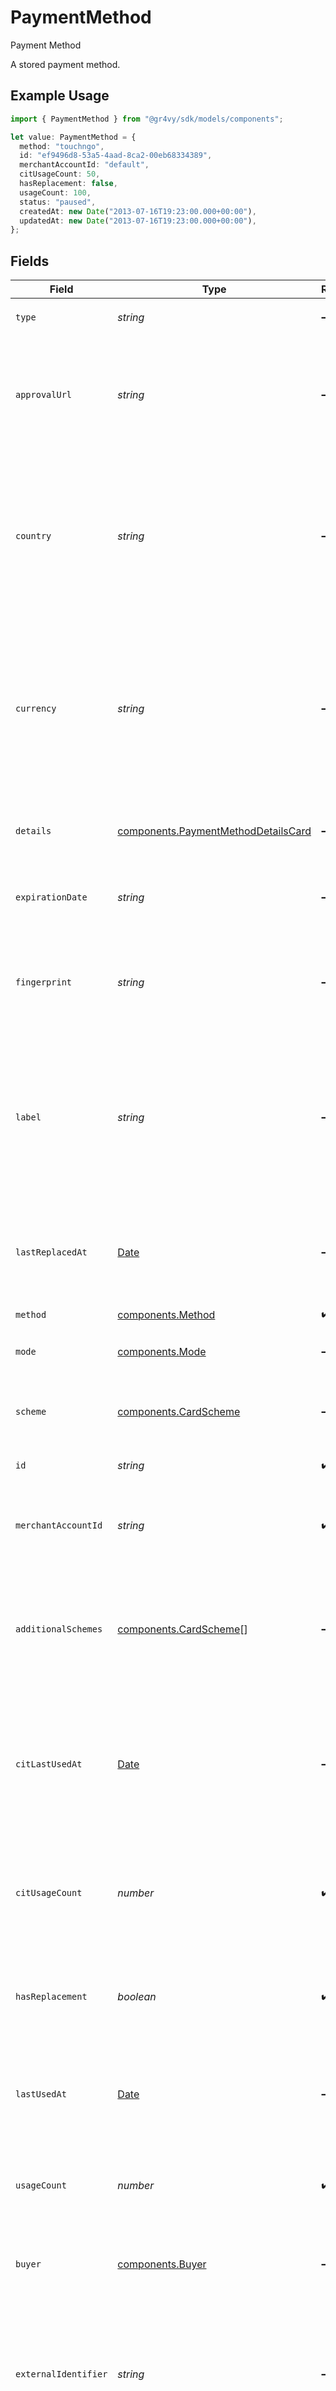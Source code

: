 # PaymentMethod

Payment Method

A stored payment method.

## Example Usage

```typescript
import { PaymentMethod } from "@gr4vy/sdk/models/components";

let value: PaymentMethod = {
  method: "touchngo",
  id: "ef9496d8-53a5-4aad-8ca2-00eb68334389",
  merchantAccountId: "default",
  citUsageCount: 50,
  hasReplacement: false,
  usageCount: 100,
  status: "paused",
  createdAt: new Date("2013-07-16T19:23:00.000+00:00"),
  updatedAt: new Date("2013-07-16T19:23:00.000+00:00"),
};
```

## Fields

| Field                                                                                                                                                 | Type                                                                                                                                                  | Required                                                                                                                                              | Description                                                                                                                                           | Example                                                                                                                                               |
| ----------------------------------------------------------------------------------------------------------------------------------------------------- | ----------------------------------------------------------------------------------------------------------------------------------------------------- | ----------------------------------------------------------------------------------------------------------------------------------------------------- | ----------------------------------------------------------------------------------------------------------------------------------------------------- | ----------------------------------------------------------------------------------------------------------------------------------------------------- |
| `type`                                                                                                                                                | *string*                                                                                                                                              | :heavy_minus_sign:                                                                                                                                    | Always `payment-method`.                                                                                                                              | payment-method                                                                                                                                        |
| `approvalUrl`                                                                                                                                         | *string*                                                                                                                                              | :heavy_minus_sign:                                                                                                                                    | The optional URL that the buyer needs to be redirected to to further authorize their payment.                                                         | https://gr4vy.app/redirect/12345                                                                                                                      |
| `country`                                                                                                                                             | *string*                                                                                                                                              | :heavy_minus_sign:                                                                                                                                    | The 2-letter ISO code of the country this payment method can be used for. If this value is null the payment method may be used in multiple countries. | US                                                                                                                                                    |
| `currency`                                                                                                                                            | *string*                                                                                                                                              | :heavy_minus_sign:                                                                                                                                    | The ISO-4217 currency code that this payment method can be used for. If this value is null the payment method may be used for multiple currencies.    | USD                                                                                                                                                   |
| `details`                                                                                                                                             | [components.PaymentMethodDetailsCard](../../models/components/paymentmethoddetailscard.md)                                                            | :heavy_minus_sign:                                                                                                                                    | Details for credit or debit card payment method.                                                                                                      |                                                                                                                                                       |
| `expirationDate`                                                                                                                                      | *string*                                                                                                                                              | :heavy_minus_sign:                                                                                                                                    | The expiration date for the payment method.                                                                                                           | 12/30                                                                                                                                                 |
| `fingerprint`                                                                                                                                         | *string*                                                                                                                                              | :heavy_minus_sign:                                                                                                                                    | The unique hash derived from the payment method identifier (e.g. card number).                                                                        | a50b85c200ee0795d6fd33a5c66f37a4564f554355c5b46a756aac485dd168a4                                                                                      |
| `label`                                                                                                                                               | *string*                                                                                                                                              | :heavy_minus_sign:                                                                                                                                    | A label for the card or the account. For a paypal payment method this is the user's email address. For a card it is the last 4 digits of the card.    | 1234                                                                                                                                                  |
| `lastReplacedAt`                                                                                                                                      | [Date](https://developer.mozilla.org/en-US/docs/Web/JavaScript/Reference/Global_Objects/Date)                                                         | :heavy_minus_sign:                                                                                                                                    | The date and time when this card was last replaced by the account updater.                                                                            | 2013-07-16T19:23:00.000+00:00                                                                                                                         |
| `method`                                                                                                                                              | [components.Method](../../models/components/method.md)                                                                                                | :heavy_check_mark:                                                                                                                                    | N/A                                                                                                                                                   |                                                                                                                                                       |
| `mode`                                                                                                                                                | [components.Mode](../../models/components/mode.md)                                                                                                    | :heavy_minus_sign:                                                                                                                                    | The mode to use with this payment method.                                                                                                             | card                                                                                                                                                  |
| `scheme`                                                                                                                                              | [components.CardScheme](../../models/components/cardscheme.md)                                                                                        | :heavy_minus_sign:                                                                                                                                    | The scheme of the card. Only applies to card payments.                                                                                                | visa                                                                                                                                                  |
| `id`                                                                                                                                                  | *string*                                                                                                                                              | :heavy_check_mark:                                                                                                                                    | The ID for the payment method.                                                                                                                        | ef9496d8-53a5-4aad-8ca2-00eb68334389                                                                                                                  |
| `merchantAccountId`                                                                                                                                   | *string*                                                                                                                                              | :heavy_check_mark:                                                                                                                                    | The ID of the merchant account this buyer belongs to.                                                                                                 | default                                                                                                                                               |
| `additionalSchemes`                                                                                                                                   | [components.CardScheme](../../models/components/cardscheme.md)[]                                                                                      | :heavy_minus_sign:                                                                                                                                    | Additional schemes of the card besides the primary scheme. Only applies to card payment methods.                                                      | [<br/>"eftpos-australia"<br/>]                                                                                                                        |
| `citLastUsedAt`                                                                                                                                       | [Date](https://developer.mozilla.org/en-US/docs/Web/JavaScript/Reference/Global_Objects/Date)                                                         | :heavy_minus_sign:                                                                                                                                    | The timestamp when this payment method was last used in a transaction for client initiated transactions.                                              | 2013-07-16T19:23:00.000+00:00                                                                                                                         |
| `citUsageCount`                                                                                                                                       | *number*                                                                                                                                              | :heavy_check_mark:                                                                                                                                    | The number of times this payment method has been used in transactions for client initiated transactions.                                              | 50                                                                                                                                                    |
| `hasReplacement`                                                                                                                                      | *boolean*                                                                                                                                             | :heavy_check_mark:                                                                                                                                    | Whether this card has a pending replacement that hasn't been applied yet.                                                                             | false                                                                                                                                                 |
| `lastUsedAt`                                                                                                                                          | [Date](https://developer.mozilla.org/en-US/docs/Web/JavaScript/Reference/Global_Objects/Date)                                                         | :heavy_minus_sign:                                                                                                                                    | The timestamp when this payment method was last used in a transaction.                                                                                | 2013-07-16T19:23:00.000+00:00                                                                                                                         |
| `usageCount`                                                                                                                                          | *number*                                                                                                                                              | :heavy_check_mark:                                                                                                                                    | The number of times this payment method has been used in transactions.                                                                                | 100                                                                                                                                                   |
| `buyer`                                                                                                                                               | [components.Buyer](../../models/components/buyer.md)                                                                                                  | :heavy_minus_sign:                                                                                                                                    | The optional buyer for which this payment method has been stored.                                                                                     |                                                                                                                                                       |
| `externalIdentifier`                                                                                                                                  | *string*                                                                                                                                              | :heavy_minus_sign:                                                                                                                                    | The merchant reference that can be used to match the payment method against your own records.                                                         | card-12345                                                                                                                                            |
| `status`                                                                                                                                              | [components.PaymentMethodStatus](../../models/components/paymentmethodstatus.md)                                                                      | :heavy_check_mark:                                                                                                                                    | N/A                                                                                                                                                   |                                                                                                                                                       |
| `createdAt`                                                                                                                                           | [Date](https://developer.mozilla.org/en-US/docs/Web/JavaScript/Reference/Global_Objects/Date)                                                         | :heavy_check_mark:                                                                                                                                    | The date and time when this payment method was first created in our system.                                                                           | 2013-07-16T19:23:00.000+00:00                                                                                                                         |
| `updatedAt`                                                                                                                                           | [Date](https://developer.mozilla.org/en-US/docs/Web/JavaScript/Reference/Global_Objects/Date)                                                         | :heavy_check_mark:                                                                                                                                    | The date and time when this payment method was last updated in our system.                                                                            | 2013-07-16T19:23:00.000+00:00                                                                                                                         |